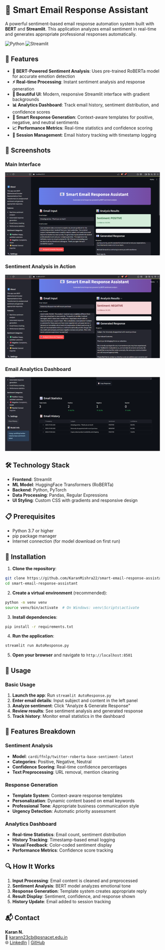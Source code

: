 # 📧 Smart Email Response Assistant

A powerful sentiment-based email response automation system built with **BERT** and **Streamlit**. This application analyzes email sentiment in real-time and generates appropriate professional responses automatically.

![Python](https://img.shields.io/badge/python-v3.7+-blue.svg)
![Streamlit](https://img.shields.io/badge/streamlit-v1.28+-red.svg)

## 🚀 Features

- **🧠 BERT-Powered Sentiment Analysis**: Uses pre-trained RoBERTa model for accurate emotion detection
- **⚡ Real-time Processing**: Instant sentiment analysis and response generation
- **🎨 Beautiful UI**: Modern, responsive Streamlit interface with gradient backgrounds
- **📊 Analytics Dashboard**: Track email history, sentiment distribution, and confidence scores
- **🔄 Smart Response Generation**: Context-aware templates for positive, negative, and neutral sentiments
- **📈 Performance Metrics**: Real-time statistics and confidence scoring
- **💾 Session Management**: Email history tracking with timestamp logging


## 📸 Screenshots

### Main Interface
![Main Interface](assests/screenshots/Screenshot%202025-07-08%20164937.png)

### Sentiment Analysis in Action
![Sentiment Analysis](assests/screenshots/Screenshot%202025-07-08%20165031.png)

### Email Analytics Dashboard
![Analytics Dashboard](assests/screenshots/Screenshot%202025-07-08%20165140.png)

## 🛠️ Technology Stack

- **Frontend**: Streamlit
- **ML Model**: HuggingFace Transformers (RoBERTa)
- **Backend**: Python, PyTorch
- **Data Processing**: Pandas, Regular Expressions
- **UI Styling**: Custom CSS with gradients and responsive design

## 📋 Prerequisites

- Python 3.7 or higher
- pip package manager
- Internet connection (for model download on first run)

## 🔧 Installation

1. **Clone the repository**:
```bash
git clone https://github.com/KaranMishra22/smart-email-response-assistant.git
cd smart-email-response-assistant
```

2. **Create a virtual environment** (recommended):
```bash
python -m venv venv
source venv/bin/activate  # On Windows: venv\Scripts\activate
```

3. **Install dependencies**:
```bash
pip install -r requirements.txt
```

4. **Run the application**:
```bash
streamlit run AutoResponse.py
```

5. **Open your browser** and navigate to `http://localhost:8501`

## 🎯 Usage

### Basic Usage

1. **Launch the app**: Run `streamlit AutoResponse.py`
2. **Enter email details**: Input subject and content in the left panel
3. **Analyze sentiment**: Click "Analyze & Generate Response"
4. **Review results**: See sentiment analysis and generated response
5. **Track history**: Monitor email statistics in the dashboard


## 🎨 Features Breakdown

### Sentiment Analysis
- **Model**: `cardiffnlp/twitter-roberta-base-sentiment-latest`
- **Categories**: Positive, Negative, Neutral
- **Confidence Scoring**: Real-time confidence percentages
- **Text Preprocessing**: URL removal, mention cleaning

### Response Generation
- **Template System**: Context-aware response templates
- **Personalization**: Dynamic content based on email keywords
- **Professional Tone**: Appropriate business communication style
- **Urgency Detection**: Automatic priority assessment

### Analytics Dashboard
- **Real-time Statistics**: Email count, sentiment distribution
- **History Tracking**: Timestamp-based email logging
- **Visual Feedback**: Color-coded sentiment display
- **Performance Metrics**: Confidence score tracking

## 🔍 How It Works

1. **Input Processing**: Email content is cleaned and preprocessed
2. **Sentiment Analysis**: BERT model analyzes emotional tone
3. **Response Generation**: Template system creates appropriate reply
4. **Result Display**: Sentiment, confidence, and response shown
5. **History Update**: Email added to session tracking

## 📬 Contact

**Karan N.**  
📧 karann23cb@psnacet.edu.in  
🌐 [LinkedIn](#) | [GitHub](#)
